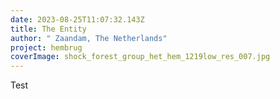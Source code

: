 ```yaml
---
date: 2023-08-25T11:07:32.143Z
title: The Entity
author: " Zaandam, The Netherlands"
project: hembrug
coverImage: shock_forest_group_het_hem_1219low_res_007.jpg
---
```

Test